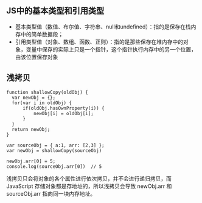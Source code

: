 ## JS中的基本类型和引用类型
- 基本类型值（数值、布尔值、字符串、null和undefined）：指的是保存在栈内存中的简单数据段；
- 引用类型值（对象、数组、函数、正则）：指的是那些保存在堆内存中的对象，变量中保存的实际上只是一个指针，这个指针执行内存中的另一个位置，由该位置保存对象
## 浅拷贝
```
function shallowCopy(oldObj) {
  var newObj = {};
  for(var i in oldObj) {
      if(oldObj.hasOwnProperty(i)) {
          newObj[i] = oldObj[i];
      }
  }
  return newObj;
}

var sourceObj = { a:1, arr: [2,3] };
var newObj = shallowCopy(sourceObj)

newObj.arr[0] = 5;
console.log(sourceObj.arr[0])  // 5
```
浅拷贝只会将对象的各个属性进行依次拷贝，并不会进行递归拷贝，而 JavaScript 存储对象都是存地址的，所以浅拷贝会导致 newObj.arr 和 sourceObj.arr 指向同一块内存地址。
